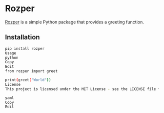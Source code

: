 # Rozper

[Rozper](https://www.rozper.com) is a simple Python package that provides a greeting function.

## Installation

```bash
pip install rozper
Usage
python
Copy
Edit
from rozper import greet

print(greet("World"))
License
This project is licensed under the MIT License - see the LICENSE file for details.

yaml
Copy
Edit

